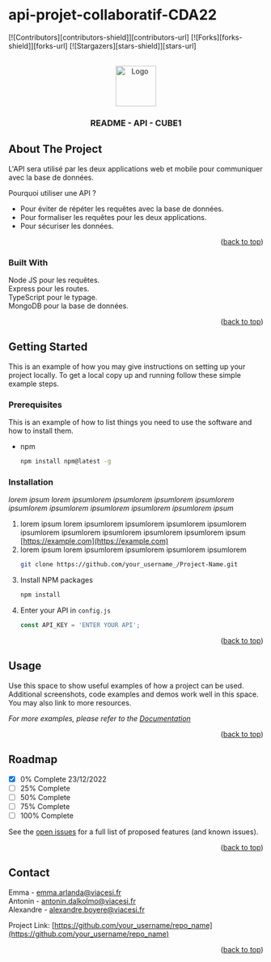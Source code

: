 # api-projet-collaboratif-CDA22
<a name="readme-top"></a>
<!-- PROJECT LOGO -->
[![Contributors][contributors-shield]][contributors-url]
[![Forks][forks-shield]][forks-url]
[![Stargazers][stars-shield]][stars-url]


<!-- PROJECT LOGO -->
<br />
<div align="center">
  <a href="https://github.com/github">
    <img src="https://cdn-icons-png.flaticon.com/512/103/103093.png" alt="Logo" width="80" height="80">
  </a>

<h3 align="center">README - API - CUBE1</h3>
</div>

<!-- ABOUT THE PROJECT -->
## About The Project

L'API sera utilisé par les deux applications web et mobile pour communiquer avec la base de données.

Pourquoi utiliser une API ?
* Pour éviter de répéter les requêtes avec la base de données.
* Pour formaliser les requêtes pour les deux applications.
* Pour sécuriser les données.

<p align="right">(<a href="#readme-top">back to top</a>)</p>



### Built With

Node JS pour les requêtes. <br/>
Express pour les routes. <br/>
TypeScript pour le typage. <br/>
MongoDB pour la base de données.

<p align="right">(<a href="#readme-top">back to top</a>)</p>



<!-- GETTING STARTED -->
## Getting Started

This is an example of how you may give instructions on setting up your project locally.
To get a local copy up and running follow these simple example steps.

### Prerequisites

This is an example of how to list things you need to use the software and how to install them.
* npm
  ```sh
  npm install npm@latest -g
  ```

### Installation

_lorem ipsum lorem ipsumlorem ipsumlorem ipsumlorem ipsumlorem ipsumlorem ipsumlorem ipsumlorem ipsumlorem ipsumlorem ipsum_
1. lorem ipsum lorem ipsumlorem ipsumlorem ipsumlorem ipsumlorem ipsumlorem ipsumlorem ipsumlorem ipsumlorem ipsumlorem ipsum [https://example.com](https://example.com)
2. lorem ipsum lorem ipsumlorem ipsumlorem ipsumlorem ipsumlorem
   ```sh
   git clone https://github.com/your_username_/Project-Name.git
   ```
3. Install NPM packages
   ```sh
   npm install
   ```
4. Enter your API in `config.js`
   ```js
   const API_KEY = 'ENTER YOUR API';
   ```

<p align="right">(<a href="#readme-top">back to top</a>)</p>



<!-- USAGE EXAMPLES -->
## Usage

Use this space to show useful examples of how a project can be used. Additional screenshots, code examples and demos work well in this space. You may also link to more resources.

_For more examples, please refer to the [Documentation](url_doc_technique)_

<p align="right">(<a href="#readme-top">back to top</a>)</p>



<!-- ROADMAP -->
## Roadmap

- [x] 0% Complete 23/12/2022
- [ ] 25% Complete
- [ ] 50% Complete
- [ ] 75% Complete
- [ ] 100% Complete

See the [open issues](https://github.com/othneildrew/Best-README-Template/issues) for a full list of proposed features (and known issues).

<p align="right">(<a href="#readme-top">back to top</a>)</p>

<!-- CONTACT -->
## Contact

Emma - emma.arlanda@viacesi.fr
<br/>
Antonin - antonin.dalkolmo@viacesi.fr
<br/>
Alexandre - alexandre.boyere@viacesi.fr

Project Link: [https://github.com/your_username/repo_name](https://github.com/your_username/repo_name)

<p align="right">(<a href="#readme-top">back to top</a>)</p>
